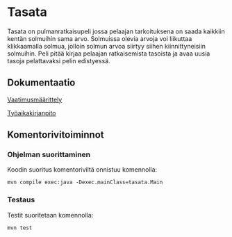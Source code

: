 # Tasata

Tasata on pulmanratkaisupeli jossa pelaajan tarkoituksena on saada kaikkiin kentän solmuihin sama arvo. Solmuissa olevia arvoja voi liikuttaa klikkaamalla solmua, jolloin solmun arvoa siirtyy siihen kiinnittyneisiin solmuihin. Peli pitää kirjaa pelaajan ratkaisemista tasoista ja avaa uusia tasoja pelattavaksi pelin edistyessä. 

## Dokumentaatio

  [Vaatimusmäärittely](https://github.com/juhakaup/ot-harjoitustyo/blob/master/Tasata/dokumentaatio/vaatimusmaarittely.md)

  [Työaikakirjanpito](https://github.com/juhakaup/ot-harjoitustyo/blob/master/Tasata/dokumentaatio/tuntikirjanpito.md)

## Komentorivitoiminnot

### Ohjelman suorittaminen

Koodin suoritus komentoriviltä onnistuu komennolla:

```
mvn compile exec:java -Dexec.mainClass=tasata.Main
```

### Testaus

Testit suoritetaan komennolla:

```
mvn test
```

